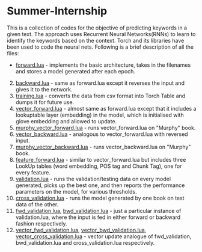 # Summer-Internship
This is a collection of codes for the objective of predicting keywords in a given text. The approach uses Recurrent Neural Networks(RNNs) to learn to identify the keywords based on the context. Torch and its libraries have been used to code the neural nets. Following is a brief description of all the files:

* [forward.lua](forward.lua) - implements the basic architecture, takes in the filenames and stores a model generated after each epoch.
2. [backward.lua](backward.lua) - same as forward.lua except it reverses the input and gives it to the network.
3. [training.lua](training.lua) - converts the data from csv format into Torch Table and dumps it for future use.
4. [vector_forward.lua](vector_forward.lua) - almost same as forward.lua except that it includes a lookuptable layer (embedding) in the model, which is initialised with glove embedding and allowed to update.
5. [murphy_vector_forward.lua](murphy_vector_forward.lua) - runs vector_forward.lua on "Murphy" book.
6. [vector_backward.lua](vector_backward.lua) - analogous to vector_forward.lua with reversed input.
7. [murphy_vector_backward.lua](murphy_vector_backward.lua) - runs vector_backward.lua on "Murphy" book.
8. [feature_forward.lua](feature_forward.lua) - similar to vector_forward.lua but includes three LookUp tables (word embedding, POS tag and Chunk Tag), one for every feature.
9. [validation.lua](validation.lua) - runs the validation/testing data on every model generated, picks up the best one, and then reports the performance parameters on the model, for various thresholds.
10. [cross_validation.lua](cross_validation.lua) - runs the model generated by one book on test data of the other.
11. [fwd_validation.lua](fwd_validation.lua), [bwd_validation.lua](bwd_validation.lua) - just a particular instance of validation.lua, where the input is fed in either forward or backward fashion respectively.
12. [vector_fwd_validation.lua](vector_fwd_validation.lua), [vector_bwd_validation.lua](vector_bwd_validation.lua), [vector_cross_validation.lua](vector_cross_validation.lua) - vector update analogue of fwd_validation, bwd_validation.lua and cross_validation.lua respectively.
